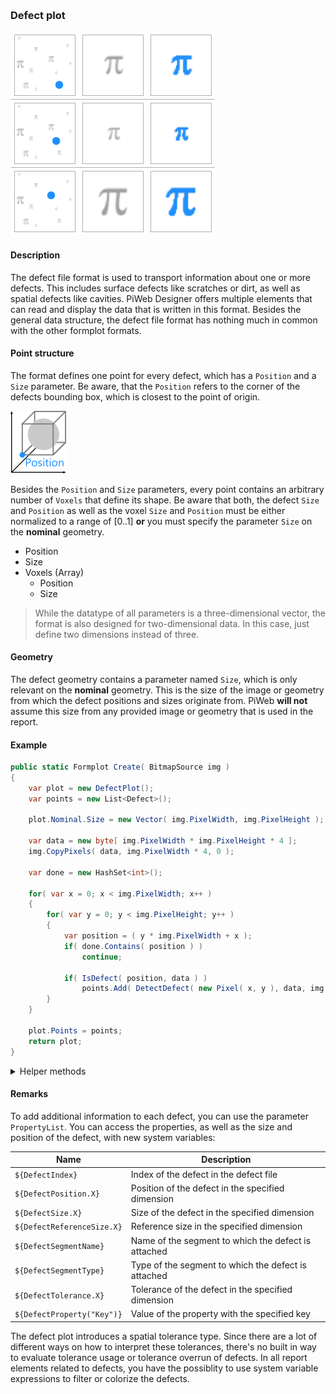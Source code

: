 [preview]: gfx/Defect.png "Defect file format"
<br/>

### Defect plot

![Defect file format][preview]

#### Description

The defect file format is used to transport information about one or more defects. This includes surface defects like scratches or dirt, as well as spatial defects like cavities. PiWeb Designer offers multiple elements that can read and display the data that is written in this format. Besides the general data structure, the defect file format has nothing much in common with the other formplot formats.

#### Point structure

The format defines one point for every defect, which has a `Position` and a `Size` parameter. Be aware, that the `Position` refers to the corner of the defects bounding box, which is closest to the point of origin.

![defect position](gfx/DefectPosition.png "Defect position")

Besides the `Position` and `Size` parameters, every point contains an arbitrary number of `Voxels` that define its shape. Be aware that both, the defect `Size` and `Position` as well as the voxel `Size` and `Position` must be either normalized to a range of [0..1] **or** you must specify the parameter `Size` on the **nominal** geometry.

* Position	
* Size	
* Voxels (Array)
	* Position
	* Size

>While the datatype of all parameters is a three-dimensional vector, the format is also designed for two-dimensional data. In this case, just define two dimensions instead of three.

#### Geometry

The defect geometry contains a parameter named `Size`, which is only relevant on the **nominal** geometry. This is the size of the image or geometry from which the defect positions and sizes originate from. PiWeb **will not** assume this size from any provided image or geometry that is used in the report.

#### Example

```csharp
public static Formplot Create( BitmapSource img )
{
	var plot = new DefectPlot();
	var points = new List<Defect>();

	plot.Nominal.Size = new Vector( img.PixelWidth, img.PixelHeight );

	var data = new byte[ img.PixelWidth * img.PixelHeight * 4 ];
	img.CopyPixels( data, img.PixelWidth * 4, 0 );

	var done = new HashSet<int>();

	for( var x = 0; x < img.PixelWidth; x++ )
	{
		for( var y = 0; y < img.PixelHeight; y++ )
		{
			var position = ( y * img.PixelWidth + x );
			if( done.Contains( position ) )
				continue;

			if( IsDefect( position, data ) )
				points.Add( DetectDefect( new Pixel( x, y ), data, img.PixelWidth, img.PixelHeight, done ) );
		}
	}

	plot.Points = points;
	return plot;
}
```

<details>
<summary>Helper methods</summary>

```csharp
private static Defect DetectDefect( Pixel origin, byte[] data, int pixelWidth, int pixelHeight, HashSet<int> done )
{
	var found = new List<Pixel> { origin };
	var newlyFound = new List<Pixel>( 4 ) { origin };

	while( newlyFound.Count > 0 )
	{
		var pixels = newlyFound.ToArray();
		newlyFound.Clear();
		foreach( var pixel in pixels )
		{
			foreach( var neighbor in GetNeighbors( pixel, pixelWidth, pixelHeight ) )
			{
				var position = neighbor.Y * pixelWidth + neighbor.X;
				if( done.Contains( position ) )
					continue;

				done.Add( position );

				if( !IsDefect( position, data ) )
					continue;

				found.Add( neighbor );
				newlyFound.Add( neighbor );
			}
		}
	}

	found.TrimExcess();

	var voxels = found.Select( p => new Voxel( new Vector( p.X, p.Y ), new Vector( 1, 1 ) ) ).ToArray();
	var bounds = GetBounds( voxels );
	return new Defect( new Segment( "All", SegmentTypes.None ), new Vector( bounds.X, bounds.Y ), new Vector( bounds.Width, bounds.Height ) )
	{
		Voxels = voxels
	};

}

private static IEnumerable<Pixel> GetNeighbors( Pixel p, int width, int height )
{
	if( p.X - 1 >= 0 )
		yield return new Pixel( p.X - 1, p.Y );

	if( p.X + 1 < width )
		yield return new Pixel( p.X + 1, p.Y );

	if( p.Y - 1 >= 0 )
		yield return new Pixel( p.X, p.Y - 1 );

	if( p.Y + 1 < height )
		yield return new Pixel( p.X, p.Y + 1 );
}

private static bool IsDefect( int position, byte[] data )
{

	var r = data[ position * 4 ];
	var g = data[ position * 4 + 1 ];
	var b = data[ position * 4 + 2 ];
	var a = data[ position * 4 + 3 ];

	//Let's say, everthing other than white is a defect
	return r != 255 || g != 255 || b != 255 || a != 255;
}

private static Rect GetBounds( IEnumerable<Voxel> voxels )
{
	double? minx = null, miny = null, maxx = null, maxy = null;
	foreach( var voxel in voxels )
	{
		if( minx == null || voxel.Position.X < minx )
			minx = voxel.Position.X;

		if( miny == null || voxel.Position.Y < miny )
			miny = voxel.Position.Y;

		if( maxx == null || voxel.Position.X + voxel.Size.X > maxx )
			maxx = voxel.Position.X + voxel.Size.X;

		if( maxy == null || voxel.Position.Y + voxel.Size.Y > maxy )
			maxy = voxel.Position.Y + voxel.Size.Y;
	}

	return minx.HasValue ? new Rect( minx.Value, miny.Value, maxx.Value - minx.Value, maxy.Value - miny.Value ) : Rect.Empty;
}

private struct Pixel
{
	public int X { get; }

	public int Y { get; }

	public Pixel( int x, int y )
	{
		X = x;
		Y = y;
	}
}
```
</details>

#### Remarks

To add additional information to each defect, you can use the parameter `PropertyList`. You can access the properties, as well as the size and position of the defect, with new system variables:

| Name						| Description 													|
|---------------------------|---------------------------------------------------------------|
|`${DefectIndex}`			|Index of the defect in the defect file							|
|`${DefectPosition.X}`		|Position of the defect in the specified dimension				|
|`${DefectSize.X}`			|Size of the defect in the specified dimension					|
|`${DefectReferenceSize.X}`	|Reference size in the specified dimension						|
|`${DefectSegmentName}`		|Name of the segment to which the defect is attached			|
|`${DefectSegmentType}`		|Type of the segment to which the defect is attached			|
|`${DefectTolerance.X}`		|Tolerance of the defect in the specified dimension				|
|`${DefectProperty("Key")}`	|Value of the property with the specified key					|

The defect plot introduces a spatial tolerance type. Since there are a lot of different ways on how to interpret these tolerances, there's no built in way to evaluate tolerance usage or tolerance overrun of defects. In all report elements related to defects, you have the possiblity to use system variable expressions to filter or colorize the defects.

<br/>
<br/>
